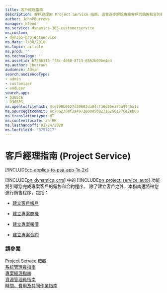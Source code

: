 ```yaml
---
title: 客戶經理指南
description: 客戶經理的 Project Service 指南，這會逐步解說專案客戶的銷售和合約程序
author: JohnPBurrows
manager: kfend
ms.service: dynamics-365-customerservice
ms.custom:
- dyn365-projectservice
ms.date: 7/30/2018
ms.topic: article
ms.prod: ''
ms.technology: ''
ms.assetid: b7886175-ff8c-4d60-8713-6562b09be4e4
ms.author: jburrows
audience: Admin
search.audienceType:
- admin
- customizer
- enduser
search.app:
- D365CE
- D365PS
ms.openlocfilehash: 4ce590b6527d39603da84cf36d05ea73a9945a1c
ms.sourcegitcommit: 8c786230ef2a497280885b827162561776e2eb00
ms.translationtype: HT
ms.contentlocale: zh-HK
ms.lasthandoff: 03/24/2020
ms.locfileid: "3757217"
---
```

# <a name="account-manager-guide-project-service"></a>客戶經理指南 (Project Service)

[!INCLUDE[cc-applies-to-psa-app-1x-2x](../includes/cc-applies-to-psa-app-1x-2x.md)]

[!INCLUDE[pn_dynamics_crm](../includes/pn-dynamics-crm.md)] 中的 [!INCLUDE[pn_project_service_auto](../includes/pn-project-service-auto.md)] 功能將引導您完成專案客戶的銷售和合約程序。 除了建立客戶之外，本指南還將帶您進行銷售程序，包括：  
  
-   [建立客戶帳戶](../project-service/create-customer-account.md)  
  
-   [建立專案商機](../project-service/create-project-opportunity.md)  
  
-   [建立專案報價](../project-service/create-project-quote.md)  
  
-   [建立專案合約](../project-service/create-project-contract.md)  
  
  
### <a name="see-also"></a>請參閱  
 [Project Service 概觀](../project-service/overview.md)   
 [系統管理員指南](../project-service/admin-guide.md)   
 [專案經理指南](../project-service/project-manager-guide.md)   
 [資源管理員指南](../project-service/resource-manager-guide.md)   
 [時間、費用及共同作業指南](../project-service/time-expense-collaboration-guide.md)
